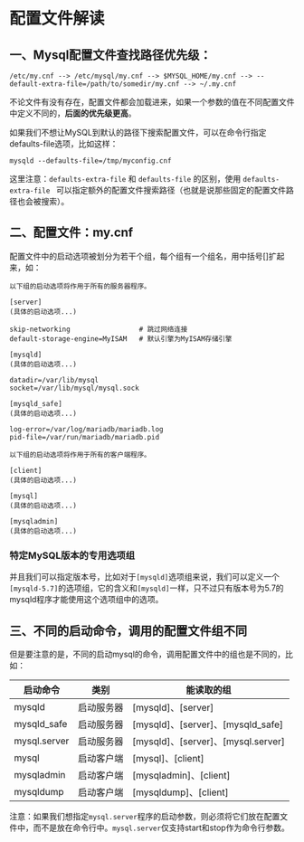 # 配置文件解读

## 一、Mysql配置文件查找路径优先级：

`/etc/my.cnf --> /etc/mysql/my.cnf --> $MYSQL_HOME/my.cnf --> --default-extra-file=/path/to/somedir/my.cnf --> ~/.my.cnf`

不论文件有没有存在，配置文件都会加载进来，如果一个参数的值在不同配置文件中定义不同的，__后面的优先级更高__。

如果我们不想让MySQL到默认的路径下搜索配置文件，可以在命令行指定defaults-file选项，比如这样：
    
    mysqld --defaults-file=/tmp/myconfig.cnf

这里注意：`defaults-extra-file` 和 `defaults-file` 的区别，使用 `defaults-extra-file ` 可以指定额外的配置文件搜索路径（也就是说那些固定的配置文件路径也会被搜索）。


## 二、配置文件：my.cnf

配置文件中的启动选项被划分为若干个组，每个组有一个组名，用中括号[]扩起来，如：

`以下组的启动选项将作用于所有的服务器程序。`

    [server]                        
    (具体的启动选项...)
    
    skip-networking                 # 跳过网络连接
    default-storage-engine=MyISAM   # 默认引擎为MyISAM存储引擎

    [mysqld]
    (具体的启动选项...)

    datadir=/var/lib/mysql
    socket=/var/lib/mysql/mysql.sock

    [mysqld_safe]
    (具体的启动选项...)

    log-error=/var/log/mariadb/mariadb.log
    pid-file=/var/run/mariadb/mariadb.pid

`以下组的启动选项将作用于所有的客户端程序。`

    [client]    
    (具体的启动选项...)

    [mysql]
    (具体的启动选项...)

    [mysqladmin]
    (具体的启动选项...)

### 特定MySQL版本的专用选项组

并且我们可以指定版本号，比如对于`[mysqld]`选项组来说，我们可以定义一个`[mysqld-5.7]`的选项组，它的含义和`[mysqld]`一样，只不过只有版本号为5.7的mysqld程序才能使用这个选项组中的选项。

## 三、不同的启动命令，调用的配置文件组不同

但是要注意的是，不同的启动mysql的命令，调用配置文件中的组也是不同的，比如：

| 启动命令 | 类别     | 能读取的组                    |
| ------------ | ---------- | ---------------------------------- |
| mysqld       | 启动服务器 | [mysqld]、[server]                |
| mysqld_safe  | 启动服务器 | [mysqld]、[server]、[mysqld_safe] |
| mysql.server | 启动服务器 | [mysqld]、[server]、[mysql.server] |
| mysql        | 启动客户端 | [mysql]、[client]                 |
| mysqladmin   | 启动客户端 | [mysqladmin]、[client]            |
| mysqldump    | 启动客户端 | [mysqldump]、[client]             |


注意：如果我们想指定`mysql.server`程序的启动参数，则必须将它们放在配置文件中，而不是放在命令行中。`mysql.server`仅支持start和stop作为命令行参数。



